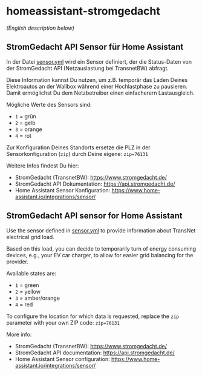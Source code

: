 # homeassistant-stromgedacht

_(English description below)_

## StromGedacht API Sensor für Home Assistant

In der Datei [sensor.yml](sensor.yml) wird ein Sensor definiert, der die Status-Daten von der StromGedacht API (Netzauslastung bei TransnetBW) abfragt.

Diese Information kannst Du nutzen, um z.B. temporär das Laden Deines Elektroautos an der Wallbox während einer Hochlastphase zu pausieren. Damit ermöglichst Du dem Netzbetreiber einen einfacherern Lastausgleich.

Mögliche Werte des Sensors sind:

- `1` = grün
- `2` = gelb
- `3` = orange
- `4` = rot

Zur Konfiguration Deines Standorts ersetze die PLZ in der Sensorkonfiguration (`zip`) durch Deine eigene: `zip=76131`

Weitere Infos findest Du hier:

- StromGedacht (TransnetBW): <https://www.stromgedacht.de/>
- StromGedacht API Dokumentation: <https://api.stromgedacht.de/>
- Home Assistant Sensor Konfiguration: <https://www.home-assistant.io/integrations/sensor/>


## StromGedacht API sensor for Home Assistant

Use the sensor defined in [sensor.yml](sensor.yml) to provide information about TransNet electrical grid load.

Based on this load, you can decide to temporarily turn of energy consuming devices, e.g., your EV car charger, to allow for easier grid balancing for the provider.

Available states are:

- `1` = green
- `2` = yellow
- `3` = amber/orange
- `4` = red

To configure the location for which data is requested, replace the `zip` parameter with your own ZIP code: `zip=76131`

More info:

- StromGedacht (TransnetBW): <https://www.stromgedacht.de/>
- StromGedacht API documentation: <https://api.stromgedacht.de/>
- Home Assistant Sensor configuration: <https://www.home-assistant.io/integrations/sensor/>
